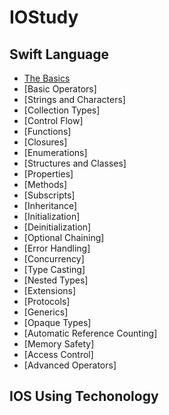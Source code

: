# IOStudy

## Swift Language
* [The Basics](https://github.com/wodnd0518/IOStudy/blob/main/Swift%20Language/The%20Basics.md)
* [Basic Operators]
* [Strings and Characters]
* [Collection Types]
* [Control Flow]
* [Functions]
* [Closures]
* [Enumerations]
* [Structures and Classes]
* [Properties]
* [Methods]
* [Subscripts]
* [Inheritance]
* [Initialization]
* [Deinitialization]
* [Optional Chaining]
* [Error Handling]
* [Concurrency]
* [Type Casting]
* [Nested Types]
* [Extensions]
* [Protocols]
* [Generics]
* [Opaque Types]
* [Automatic Reference Counting]
* [Memory Safety]
* [Access Control]
* [Advanced Operators]

## IOS Using Techonology
